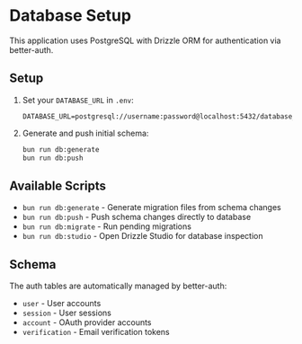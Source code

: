 # Database Setup

This application uses PostgreSQL with Drizzle ORM for authentication via better-auth.

## Setup

1. Set your `DATABASE_URL` in `.env`:
   ```
   DATABASE_URL=postgresql://username:password@localhost:5432/database_name
   ```

2. Generate and push initial schema:
   ```bash
   bun run db:generate
   bun run db:push
   ```

## Available Scripts

- `bun run db:generate` - Generate migration files from schema changes
- `bun run db:push` - Push schema changes directly to database 
- `bun run db:migrate` - Run pending migrations
- `bun run db:studio` - Open Drizzle Studio for database inspection

## Schema

The auth tables are automatically managed by better-auth:
- `user` - User accounts
- `session` - User sessions
- `account` - OAuth provider accounts
- `verification` - Email verification tokens